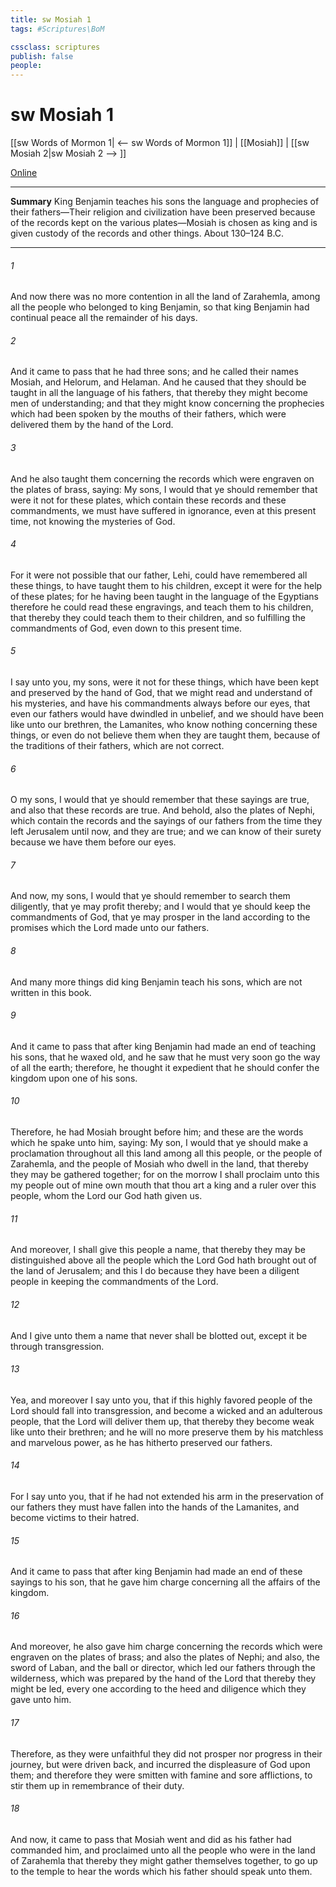 ```yaml
---
title: sw Mosiah 1
tags: #Scriptures\BoM

cssclass: scriptures
publish: false
people:
---
```


# sw Mosiah 1
[[sw Words of Mormon 1| <-- sw Words of Mormon 1]] | [[Mosiah]] | [[sw Mosiah 2|sw Mosiah 2 --> ]]

[Online](https://churchofjesuschrist.org/study/scriptures/bofm/mosiah/1?lang=eng)

---
__Summary__
King Benjamin teaches his sons the language and prophecies of their fathers—Their religion and civilization have been preserved because of the records kept on the various plates—Mosiah is chosen as king and is given custody of the records and other things. About 130–124 B.C.

---
###### 1 
And now there was no more contention in all the land of Zarahemla, among all the people who belonged to king Benjamin, so that king Benjamin had continual peace all the remainder of his days.

###### 2 
And it came to pass that he had three sons; and he called their names Mosiah, and Helorum, and Helaman. And he caused that they should be taught in all the language of his fathers, that thereby they might become men of understanding; and that they might know concerning the prophecies which had been spoken by the mouths of their fathers, which were delivered them by the hand of the Lord.

###### 3 
And he also taught them concerning the records which were engraven on the plates of brass, saying: My sons, I would that ye should remember that were it not for these plates, which contain these records and these commandments, we must have suffered in ignorance, even at this present time, not knowing the mysteries of God.

###### 4 
For it were not possible that our father, Lehi, could have remembered all these things, to have taught them to his children, except it were for the help of these plates; for he having been taught in the language of the Egyptians therefore he could read these engravings, and teach them to his children, that thereby they could teach them to their children, and so fulfilling the commandments of God, even down to this present time.

###### 5 
I say unto you, my sons, were it not for these things, which have been kept and preserved by the hand of God, that we might read and understand of his mysteries, and have his commandments always before our eyes, that even our fathers would have dwindled in unbelief, and we should have been like unto our brethren, the Lamanites, who know nothing concerning these things, or even do not believe them when they are taught them, because of the traditions of their fathers, which are not correct.

###### 6 
O my sons, I would that ye should remember that these sayings are true, and also that these records are true. And behold, also the plates of Nephi, which contain the records and the sayings of our fathers from the time they left Jerusalem until now, and they are true; and we can know of their surety because we have them before our eyes.

###### 7 
And now, my sons, I would that ye should remember to search them diligently, that ye may profit thereby; and I would that ye should keep the commandments of God, that ye may prosper in the land according to the promises which the Lord made unto our fathers.

###### 8 
And many more things did king Benjamin teach his sons, which are not written in this book.

###### 9 
And it came to pass that after king Benjamin had made an end of teaching his sons, that he waxed old, and he saw that he must very soon go the way of all the earth; therefore, he thought it expedient that he should confer the kingdom upon one of his sons.

###### 10 
Therefore, he had Mosiah brought before him; and these are the words which he spake unto him, saying: My son, I would that ye should make a proclamation throughout all this land among all this people, or the people of Zarahemla, and the people of Mosiah who dwell in the land, that thereby they may be gathered together; for on the morrow I shall proclaim unto this my people out of mine own mouth that thou art a king and a ruler over this people, whom the Lord our God hath given us.

###### 11 
And moreover, I shall give this people a name, that thereby they may be distinguished above all the people which the Lord God hath brought out of the land of Jerusalem; and this I do because they have been a diligent people in keeping the commandments of the Lord.

###### 12 
And I give unto them a name that never shall be blotted out, except it be through transgression.

###### 13 
Yea, and moreover I say unto you, that if this highly favored people of the Lord should fall into transgression, and become a wicked and an adulterous people, that the Lord will deliver them up, that thereby they become weak like unto their brethren; and he will no more preserve them by his matchless and marvelous power, as he has hitherto preserved our fathers.

###### 14 
For I say unto you, that if he had not extended his arm in the preservation of our fathers they must have fallen into the hands of the Lamanites, and become victims to their hatred.

###### 15 
And it came to pass that after king Benjamin had made an end of these sayings to his son, that he gave him charge concerning all the affairs of the kingdom.

###### 16 
And moreover, he also gave him charge concerning the records which were engraven on the plates of brass; and also the plates of Nephi; and also, the sword of Laban, and the ball or director, which led our fathers through the wilderness, which was prepared by the hand of the Lord that thereby they might be led, every one according to the heed and diligence which they gave unto him.

###### 17 
Therefore, as they were unfaithful they did not prosper nor progress in their journey, but were driven back, and incurred the displeasure of God upon them; and therefore they were smitten with famine and sore afflictions, to stir them up in remembrance of their duty.

###### 18 
And now, it came to pass that Mosiah went and did as his father had commanded him, and proclaimed unto all the people who were in the land of Zarahemla that thereby they might gather themselves together, to go up to the temple to hear the words which his father should speak unto them.

